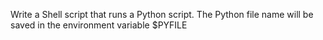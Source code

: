 Write a Shell script that runs a Python script.
    The Python file name will be saved in the environment variable $PYFILE
